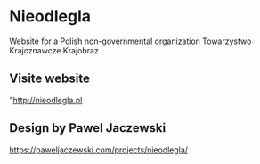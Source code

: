 # Nieodlegla
Website for a Polish non-governmental organization Towarzystwo Krajoznawcze Krajobraz

## Visite website
"http://nieodlegla.pl

## Design by Pawel Jaczewski 
https://paweljaczewski.com/projects/nieodlegla/
